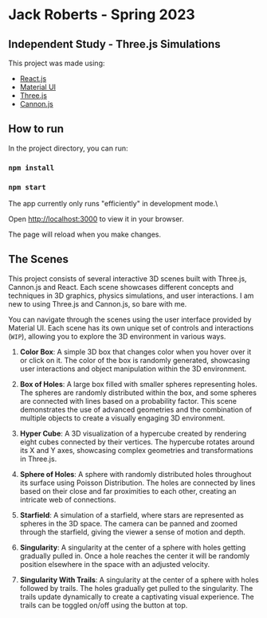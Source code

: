 # Jack Roberts - Spring 2023
## Independent Study - Three.js Simulations


This project was made using:
- [React.js](https://react.dev/)
- [Material UI](https://mui.com/)
- [Three.js](http://threejs.org/)
- [Cannon.js](https://github.com/schteppe/cannon.js/)

## How to run

In the project directory, you can run:
### `npm install`
### `npm start`

The app currently only runs "efficiently" in development mode.\

Open [http://localhost:3000](http://localhost:3000) to view it in your browser.

The page will reload when you make changes.

## The Scenes

This project consists of several interactive 3D scenes built with Three.js, Cannon.js and React. Each scene showcases different concepts and techniques in 3D graphics, physics simulations, and user interactions. I am new to using Three.js and Cannon.js, so bare with me.

You can navigate through the scenes using the user interface provided by Material UI. Each scene has its own unique set of controls and interactions (`WIP`), allowing you to explore the 3D environment in various ways.

1. **Color Box**: A simple 3D box that changes color when you hover over it or click on it. The color of the box is randomly generated, showcasing user interactions and object manipulation within the 3D environment.

2. **Box of Holes**: A large box filled with smaller spheres representing holes. The spheres are randomly distributed within the box, and some spheres are connected with lines based on a probability factor. This scene demonstrates the use of advanced geometries and the combination of multiple objects to create a visually engaging 3D environment.

3. **Hyper Cube**: A 3D visualization of a hypercube created by rendering eight cubes connected by their vertices. The hypercube rotates around its X and Y axes, showcasing complex geometries and transformations in Three.js.

4. **Sphere of Holes**: A sphere with randomly distributed holes throughout its surface using Poisson Distribution. The holes are connected by lines based on their close and far proximities to each other, creating an intricate web of connections.

5. **Starfield**: A simulation of a starfield, where stars are represented as spheres in the 3D space. The camera can be panned and zoomed through the starfield, giving the viewer a sense of motion and depth.

6. **Singularity**: A singularity at the center of a sphere with holes getting gradually pulled in. Once a hole reaches the center it will be randomly position elsewhere in the space with an adjusted velocity.

7. **Singularity With Trails**: A singularity at the center of a sphere with holes followed by trails. The holes gradually get pulled to the singularity. The trails update dynamically to create a captivating visual experience. The trails can be toggled on/off using the button at top.
